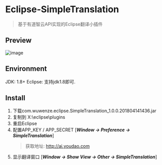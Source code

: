 # Eclipse-SimpleTranslation
> 基于有道智云API实现的Eclipse翻译小插件

## Preview
![image](https://raw.githubusercontent.com/wuwz/Eclipse-SimpleTranslation/master/example.gif)

## Environment
JDK: 1.8+
Eclipse: 支持jdk1.8即可.

## Install
1. 下载com.wuwenze.eclipse.SimpleTranslation_1.0.0.201804141436.jar
2. 复制到 X:\eclipse\plugins
3. 重启Eclipse
4. 配置APP_KEY / APP_SECRET [***Window -> Preference -> SimpleTranslation***]
	> 获取地址: http://ai.youdao.com
5. 显示翻译窗口 [***Window -> Show View -> Other -> SimpleTranslation***]